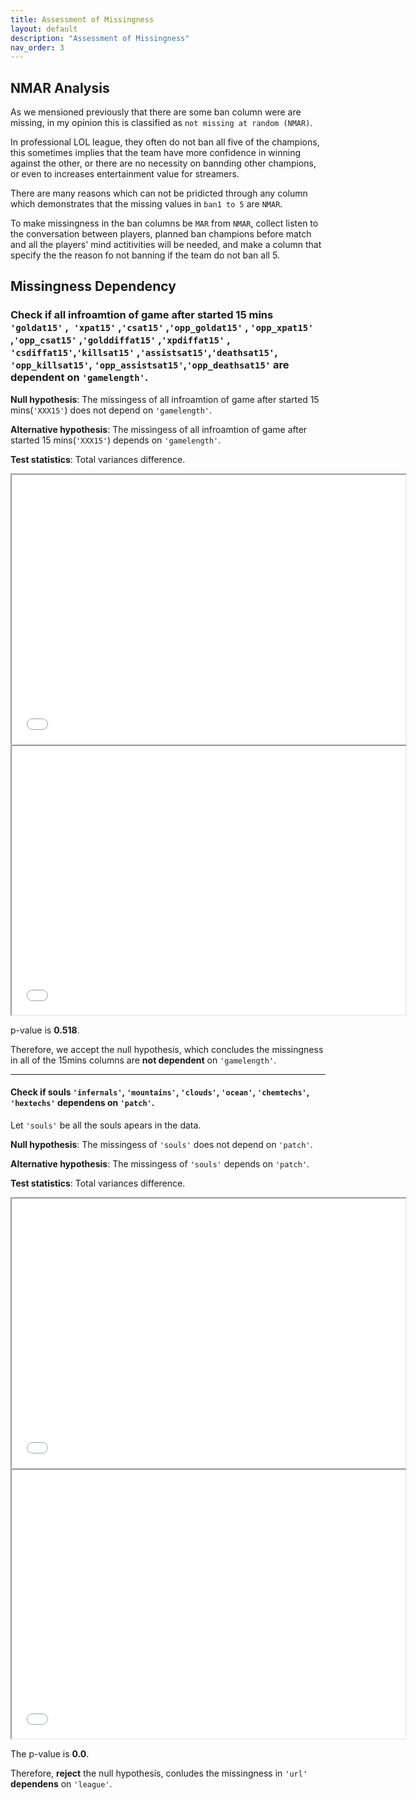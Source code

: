 ```yaml
---
title: Assessment of Missingness
layout: default
description: "Assessment of Missingness"
nav_order: 3
---
```


## NMAR Analysis
As we mensioned previously that there are some ban column were are missing, in my opinion this is classified as `not missing at random (NMAR)`.

In professional LOL league, they often do not ban all five of the champions, this sometimes implies that the team have more confidence in winning against the other, or there are no necessity on bannding other champions, or even to increases entertainment value for streamers.

There are many reasons which can not be pridicted through any column which demonstrates that the missing values in `ban1 to 5` are `NMAR`.

To make missingness in the ban columns be `MAR` from `NMAR`, collect listen to the conversation between players, planned ban champions before match and all the players' mind actitivities will be needed, and make a column that specify the the reason fo not banning if the team do not ban all 5. 

## Missingness Dependency ##

### Check if all infroamtion of game after started 15 mins **`'goldat15'`** ,**` 'xpat15'`** ,**`'csat15'`** ,**`'opp_goldat15'`** , **`'opp_xpat15'`** ,**`'opp_csat15'`** ,**`'golddiffat15'`** ,**`'xpdiffat15'`** ,**` 'csdiffat15'`**,**`'killsat15'`** ,**`'assistsat15'`**,**`'deathsat15'`**, **` 'opp_killsat15'`**, **`'opp_assistsat15'`**,**`'opp_deathsat15'`** are **dependent** on **`'gamelength'`**.


**Null hypothesis**: The missingess of all infroamtion of game after started 15 mins(`'XXX15'`) does not depend on `'gamelength'`. 

**Alternative hypothesis**: The missingess of all infroamtion of game after started 15 mins(`'XXX15'`) depends on `'gamelength'`. 

**Test statistics**: Total variances difference.


<iframe src="diagram/depend-tvd.html" width=630 height=430 frameBorder=50></iframe>
<iframe src="diagram/depend-obs15.html" width=630 height=430 frameBorder=50></iframe>

p-value is **0.518**.

Therefore, we accept the null hypothesis, which concludes the missingness in all of the 15mins columns are **not dependent** on `'gamelength'`.

----
#### Check if souls **`'infernals'`**, **`'mountains'`**, **`'clouds'`**, **`'ocean'`**, **`'chemtechs'`**, **`'hextechs'`**  **dependens** on **`'patch'`**.

Let `'souls'` be all the souls apears in the data.

**Null hypothesis**: The missingess of `'souls'` does not depend on `'patch'`. 

**Alternative hypothesis**: The missingess of `'souls'` depends on `'patch'`. 

**Test statistics**: Total variances difference.
<iframe src="diagram/depend-tvdsoul.html" width=630 height=430 frameBorder=50></iframe>
<iframe src="diagram/depend-obssoul.html" width=630 height=430 frameBorder=50></iframe>

The p-value is **0.0**.

Therefore, **reject** the null hypothesis, conludes the missingness in `'url'` **dependens** on `'league'`.


